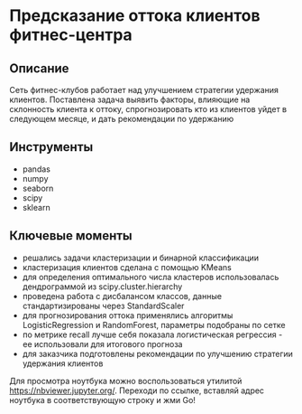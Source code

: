 # Предсказание оттока клиентов фитнес-центра

## Описание
Сеть фитнес-клубов работает над улучшением стратегии удержания клиентов. Поставлена задача выявить факторы, влияющие на склонность клиента к оттоку, спрогнозировать кто из клиентов уйдет в следующем месяце, и дать рекомендации по удержанию

## Инструменты
- pandas
- numpy
- seaborn
- scipy
- sklearn

## Ключевые моменты
- решались задачи кластеризации и бинарной классификации
- кластеризация клиентов сделана с помощью KMeans
- для определения оптимального числа кластеров использовалась дендрограммой из scipy.cluster.hierarchy
- проведена работа с дисбалансом классов, данные стандартизированы через StandardScaler
- для прогнозирования оттока применялись алгоритмы LogisticRegression и RandomForest, параметры подобраны по сетке
- по метрике recall лучше себя показала логистическая регрессия - ее использовали для итогового прогноза
- для заказчика подготовлены рекомендации по улучшению стратегии удержания клиентов

Для просмотра ноутбука можно воспользоваться утилитой https://nbviewer.jupyter.org/.
Переходи по ссылке, вставляй адрес ноутбука в соответствующую строку и жми Go!
